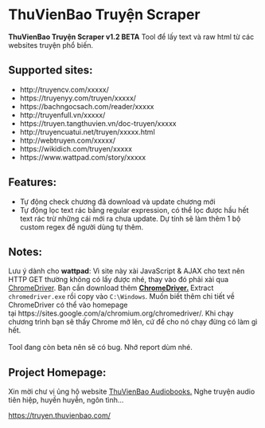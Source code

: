 # ThuVienBao Truyện Scraper
<strong>ThuVienBao Truyện Scraper v1.2 **BETA**</strong>
Tool để lấy text và raw html từ các websites truyện phổ biến.
<h2>Supported sites:</h2>
<ul>
 	<li>http://truyencv.com/xxxxx/</li>
 	<li>https://truyenyy.com/truyen/xxxxx/</li>
 	<li>https://bachngocsach.com/reader/xxxxx</li>
 	<li>http://truyenfull.vn/xxxxx/</li>
 	<li>https://truyen.tangthuvien.vn/doc-truyen/xxxxx</li>
 	<li>http://truyencuatui.net/truyen/xxxxx.html</li>
 	<li>http://webtruyen.com/xxxxx/</li>
 	<li>https://wikidich.com/truyen/xxxxx</li>
 	<li>https://www.wattpad.com/story/xxxxx</li>
</ul>
<h2>Features:</h2>
<ul>
 	<li>Tự động check chương đã download và update chương mới</li>
 	<li>Tự động lọc text rác bằng regular expression, có thể lọc được hầu hết text rác trừ những cái mới ra chưa update. Dự tính sẽ làm thêm 1 bộ custom regex để người dùng tự thêm.</li>
</ul>
<h2>Notes:</h2>
Lưu ý dành cho <strong>wattpad</strong>: Vì site này xài JavaScript &amp; AJAX cho text nên HTTP GET thường không có lấy được nhé, thay vào đó phải xài qua <a href="https://sites.google.com/a/chromium.org/chromedriver/downloads">ChromeDriver</a>. Bạn cần download thêm <strong><a href="https://sites.google.com/a/chromium.org/chromedriver/downloads">ChromeDriver.</a> </strong>Extract <code>chromedriver.exe</code> rồi copy vào <code>C:\Windows</code>. Muốn biết thêm chi tiết về ChromeDriver có thể vào homepage tại https://sites.google.com/a/chromium.org/chromedriver/. Khi chạy chương trình bạn sẽ thấy Chrome mở lên, cứ để cho nó chạy đừng có làm gì hết.<br><br>
Tool đang còn beta nên sẽ có bug. Nhớ report dùm nhé.
<h2>Project Homepage:</h2>
Xin mời chư vị ủng hộ website <a href="https://truyen.thuvienbao.com/">ThuVienBao Audiobooks.</a> Nghe truyện audio tiên hiệp, huyền huyễn, ngôn tình...

https://truyen.thuvienbao.com/
